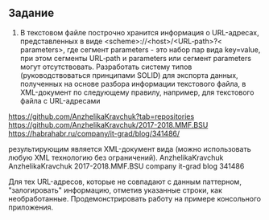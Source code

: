 ## Задание
1. В текстовом файле построчно хранится информация о URL-адресах,
представленных в виде &lt;scheme&gt;://&lt;host&gt;/&lt;URL‐path&gt;?&lt;
parameters&gt;, где сегмент parameters - это набор пар вида key=value, 
при этом сегменты URL‐path и parameters или сегмент parameters могут 
отсутствовать.
Разработать систему типов (руководствоваться принципами SOLID) для
экспорта данных, полученных на основе разбора информации текстового 
файла, в XML-документ по следующему правилу, например, для текстового 
файла с URL-адресами

https://github.com/AnzhelikaKravchuk?tab=repositories
https://github.com/AnzhelikaKravchuk/2017-2018.MMF.BSU
https://habrahabr.ru/company/it-grad/blog/341486/

результирующим является XML-документ вида (можно использовать любую XML
технологию без ограничений).
<urlAddresses>
  <urlAddress>
    <host name="github.com" />
    <uri>
      <segment>AnzhelikaKravchuk</segment>
    </uri>
    <parameters>
      <parametr value="repositories" key="tab" />
    </parameters>
  </urlAddress>
  <urlAddress>
    <host name="github.com" />
    <uri>
      <segment>AnzhelikaKravchuk</segment>
      <segment>2017-2018.MMF.BSU</segment>
    </uri>
  </urlAddress>
  <urlAddress>
    <host name="habrahabr.ru" />
    <uri>
      <segment>company</segment>
      <segment>it-grad</segment>
      <segment>blog</segment>
      <segment>341486</segment>
    </uri>
  </urlAddress>
</urlAddresses>

Для тех URL-адресов, которые не совпадают с данным паттерном, "залогировать"
 информацию, отметив указанные строки, как необработанные.
 Продемонстрировать работу на примере консольного приложения.
